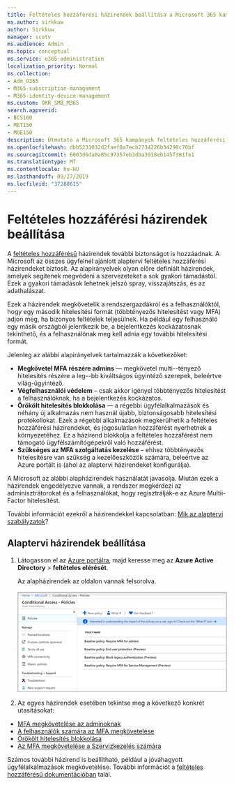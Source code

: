 ```yaml
---
title: Feltételes hozzáférési házirendek beállítása a Microsoft 365 kampányhoz
ms.author: sirkkuw
author: Sirkkuw
manager: scotv
ms.audience: Admin
ms.topic: conceptual
ms.service: o365-administration
localization_priority: Normal
ms.collection:
- Adm_O365
- M365-subscription-management
- M365-identity-device-management
ms.custom: OKR_SMB_M365
search.appverid:
- BCS160
- MET150
- MOE150
description: Útmutató a Microsoft 365 kampányok feltételes hozzáférési házirendjeinek beállításához.
ms.openlocfilehash: dbb5231032d2faef0a7ecb2734226b34290c70bf
ms.sourcegitcommit: 6003d6da0a85c97357eb3dba3918eb145f381fe1
ms.translationtype: MT
ms.contentlocale: hu-HU
ms.lasthandoff: 09/27/2019
ms.locfileid: "37288615"
---
```

# <a name="set-up-conditional-access-policies"></a>Feltételes hozzáférési házirendek beállítása

A [feltételes hozzáférésű](https://docs.microsoft.com/azure/active-directory/conditional-access/overview) házirendek további biztonságot is hozzáadnak. A Microsoft az összes ügyfelnél ajánlott alaptervi feltételes hozzáférési házirendeket biztosít. Az alapirányelvek olyan előre definiált házirendek, amelyek segítenek megvédeni a szervezeteket a sok gyakori támadástól. Ezek a gyakori támadások lehetnek jelszó spray, visszajátszás, és az adathalászat.

Ezek a házirendek megkövetelik a rendszergazdákról és a felhasználóktól, hogy egy második hitelesítési formát (többtényezős hitelesítést vagy MFA) adjon meg, ha bizonyos feltételek teljesülnek. Ha például egy felhasználó egy másik országból jelentkezik be, a bejelentkezés kockázatosnak tekinthető, és a felhasználónak meg kell adnia egy további hitelesítési formát. 

Jelenleg az alábbi alapirányelvek tartalmazzák a következőket:
- **Megkövetel MFA részére admins** — megkövetel multi--tényező hitelesítés részére a leg--bb kiváltságos ügyintéző szerepek, beleértve világ-ügyintéző.
- **Végfelhasználói védelem** – csak akkor igényel többtényezős hitelesítést a felhasználóknak, ha a bejelentkezés kockázatos. 
- **Örökölt hitelesítés blokkolása** — a régebbi ügyfélalkalmazások és néhány új alkalmazás nem használ újabb, biztonságosabb hitelesítési protokollokat. Ezek a régebbi alkalmazások megkerülhetik a feltételes hozzáférési házirendeket, és jogosulatlan hozzáférést nyerhetnek a környezetéhez. Ez a házirend blokkolja a feltételes hozzáférést nem támogató ügyfélszámítógépekről való hozzáférést. 
- **Szükséges az MFA szolgáltatás kezelése** – ehhez többtényezős hitelesítésre van szükség a kezelőeszközök számára, beleértve az Azure portált is (ahol az alaptervi házirendeket konfigurálja). 

A Microsoft az alábbi alapházirendek használatát javasolja. Miután ezek a házirendek engedélyezve vannak, a rendszer megkérdezi az adminisztrátorokat és a felhasználókat, hogy regisztrálják-e az Azure Multii-Factor hitelesítést.

További információt ezekről a házirendekkel kapcsolatban: [Mik az alaptervi szabályzatok](https://docs.microsoft.com/azure/active-directory/conditional-access/concept-baseline-protection)?


## <a name="set-up-baseline-policies"></a>Alaptervi házirendek beállítása

1. Látogasson el az [Azure portálra](https://portal.azure.com), majd keresse meg az **Azure Active Directory** \> **feltételes elérését**.
    
    Az alapházirendek az oldalon vannak felsorolva. <br/> <br/>
    ![A feltételes hozzáférésű alaptervi házirendeket tartalmazó lap.](media/baslinepolicies.png)
1. Az egyes házirendek esetében tekintse meg a következő konkrét utasításokat:

  - [MFA megkövetelése az adminoknak](https://docs.microsoft.com/en-us/azure/active-directory/conditional-access/howto-baseline-protect-administrators)
- [A felhasználók számára az MFA megkövetelése](https://docs.microsoft.com/en-us/azure/active-directory/conditional-access/howto-baseline-protect-end-users)  
 - [Örökölt hitelesítés blokkolása](https://docs.microsoft.com/en-us/azure/active-directory/conditional-access/howto-baseline-protect-legacy-auth)
  - [Az MFA megkövetelése a Szervizkezelés számára](https://docs.microsoft.com/azure/active-directory/conditional-access/howto-baseline-protect-azure)

Számos további házirend is beállítható, például a jóváhagyott ügyfélalkalmazások megkövetelése. További információt a [feltételes hozzáférésű dokumentációban](https://docs.microsoft.com/azure/active-directory/conditional-access/) talál.